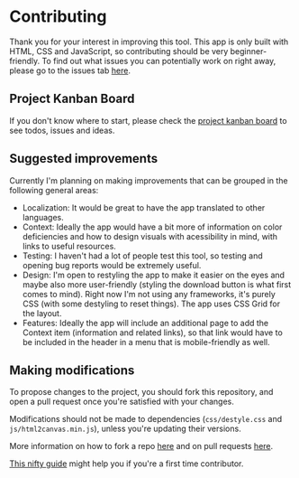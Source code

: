 # Contributing

Thank you for your interest in improving this tool. This app is only built with HTML, CSS and JavaScript, so contributing should be very beginner-friendly.
To find out what issues you can potentially work on right away, please go to the issues tab [here](https://github.com/arbolitoloco/color-blind-simulator/issues).

## Project Kanban Board

If you don't know where to start, please check the [project kanban board](https://github.com/arbolitoloco/color-blind-simulator/projects/1) to see todos, issues and ideas.

## Suggested improvements

Currently I'm planning on making improvements that can be grouped in the following general areas:

- Localization: It would be great to have the app translated to other languages.
- Context: Ideally the app would have a bit more of information on color deficiencies and how to design visuals with acessibility in mind, with links to useful resources.
- Testing: I haven't had a lot of people test this tool, so testing and opening bug reports would be extremely useful.
- Design: I'm open to restyling the app to make it easier on the eyes and maybe also more user-friendly (styling the download button is what first comes to mind). Right now I'm not using any frameworks, it's purely CSS (with some destyling to reset things). The app uses CSS Grid for the layout.
- Features: Ideally the app will include an additional page to add the Context item (information and related links), so that link would have to be included in the header in a menu that is mobile-friendly as well.

## Making modifications

To propose changes to the project, you should fork this repository, and open a pull request once you're satisfied with your changes.

Modifications should not be made to dependencies (`css/destyle.css` and `js/html2canvas.min.js`), unless you're updating their versions.

More information on how to fork a repo [here](https://docs.github.com/en/free-pro-team@latest/github/getting-started-with-github/fork-a-repo) and on pull requests [here](https://docs.github.com/en/free-pro-team@latest/github/collaborating-with-issues-and-pull-requests/about-pull-requests).

[This nifty guide](https://dev.to/getting-started-with-hacktoberfest) might help you if you're a first time contributor.
